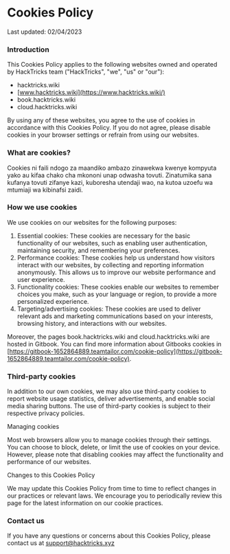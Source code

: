 # Cookies Policy

Last updated: 02/04/2023

### Introduction

This Cookies Policy applies to the following websites owned and operated by HackTricks team ("HackTricks", "we", "us" or "our"):

* hacktricks.wiki
* [www.hacktricks.wiki](https://www.hacktricks.wiki/)
* book.hacktricks.wiki
* cloud.hacktricks.wiki

By using any of these websites, you agree to the use of cookies in accordance with this Cookies Policy. If you do not agree, please disable cookies in your browser settings or refrain from using our websites.

### What are cookies?

Cookies ni faili ndogo za maandiko ambazo zinawekwa kwenye kompyuta yako au kifaa chako cha mkononi unap odwasha tovuti. Zinatumika sana kufanya tovuti zifanye kazi, kuboresha utendaji wao, na kutoa uzoefu wa mtumiaji wa kibinafsi zaidi.

### How we use cookies

We use cookies on our websites for the following purposes:

1. Essential cookies: These cookies are necessary for the basic functionality of our websites, such as enabling user authentication, maintaining security, and remembering your preferences.
2. Performance cookies: These cookies help us understand how visitors interact with our websites, by collecting and reporting information anonymously. This allows us to improve our website performance and user experience.
3. Functionality cookies: These cookies enable our websites to remember choices you make, such as your language or region, to provide a more personalized experience.
4. Targeting/advertising cookies: These cookies are used to deliver relevant ads and marketing communications based on your interests, browsing history, and interactions with our websites.

Moreover, the pages book.hacktricks.wiki and cloud.hacktricks.wiki are hosted in Gitbook. You can find more information about Gitbooks cookies in [https://gitbook-1652864889.teamtailor.com/cookie-policy](https://gitbook-1652864889.teamtailor.com/cookie-policy).

### Third-party cookies

In addition to our own cookies, we may also use third-party cookies to report website usage statistics, deliver advertisements, and enable social media sharing buttons. The use of third-party cookies is subject to their respective privacy policies.

Managing cookies

Most web browsers allow you to manage cookies through their settings. You can choose to block, delete, or limit the use of cookies on your device. However, please note that disabling cookies may affect the functionality and performance of our websites.

Changes to this Cookies Policy

We may update this Cookies Policy from time to time to reflect changes in our practices or relevant laws. We encourage you to periodically review this page for the latest information on our cookie practices.

### Contact us

If you have any questions or concerns about this Cookies Policy, please contact us at [support@hacktricks.xyz](mailto:support@hacktricks.xyz)

